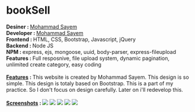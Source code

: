 # bookSell
<strong>Desiner : </strong><a href="https://facebook.com/sayem.me">Mohammad Sayem</a> <br>
<strong>Developer : </strong><a href="https://facebook.com/sayem.me">Mohammad Sayem</a> <br>
<strong>Frontend : </strong>HTML, CSS, Bootstrap, Javascript, jQuery <br>
<strong>Backend : </strong>Node JS <br>
<strong>NPM : </strong>express, ejs, mongoose, uuid, body-parser, express-fileupload <br>
<strong>Features : </strong>Full resposnive, file upload system, dynamic pagination, unlimited create category, easy coding<br><br>
<strong><u>Features</u> : </strong>This website is created by Mohammad Sayem. This design is so simple. This design is totaly based on Bootstrap. This is a part of my practice.
So I don't focus on design carefully. Later on i'll redevelop this.<br><br>
<strong><u>Screenshots</u> : </strong>
<img src="https://camo.githubusercontent.com/8143a548ba1a157c46ab4791656397eaf344c25a/68747470733a2f2f73332e616d617a6f6e6177732e636f6d2f617765736f6d6573637265656e73686f742f75706c6f61642f313130303733302f313133373934392f39663232663736622d393239372d343139382d353635632d6433653130666664373830352e706e673f4157534163636573734b657949643d414b49414a53434a51324e4d33584c4650564b4126457870697265733d31353939303635373931265369676e61747572653d30536c424c47526156725a546a4b314f67487153756e30544f3351253344"/>
<img src="https://s3.amazonaws.com/awesomescreenshot/upload/1100730/1137949/2ce7d327-f9bd-4c1e-4b3a-049ec7801ebc.png?AWSAccessKeyId=AKIAJSCJQ2NM3XLFPVKA&Expires=1599152295&Signature=Z%2F7RQ8n32C6Dz9BRbqNYNz9BpOQ%3D"/>
<img src="https://s3.amazonaws.com/awesomescreenshot/upload/1100730/1137949/1af44093-ffbf-4128-6128-2bd2dc43ee32.png?AWSAccessKeyId=AKIAJSCJQ2NM3XLFPVKA&Expires=1599152350&Signature=uWYAXiMf%2BGbIqpPUILy%2F%2Ft0wpbc%3D"/>
<img src="https://s3.amazonaws.com/awesomescreenshot/upload/1100730/1137949/55225c5b-8f56-4921-7f28-2d6b3054fbc7.png?AWSAccessKeyId=AKIAJSCJQ2NM3XLFPVKA&Expires=1599152427&Signature=CjKY805c75f11j1HIQFfY4tbxLI%3D"/>
<img src="https://s3.amazonaws.com/awesomescreenshot/upload/1100730/1137949/3736f28f-7d57-44ab-48c5-f8e62a56d53e.png?AWSAccessKeyId=AKIAJSCJQ2NM3XLFPVKA&Expires=1599152503&Signature=JeHyrNZwfuR0fYmipJMMici5iSo%3D"/>
